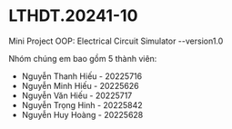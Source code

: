 # LTHDT.20241-10
Mini Project OOP: Electrical Circuit Simulator --version1.0

Nhóm chúng em bao gồm 5 thành viên:
- Nguyễn Thanh Hiếu - 20225716
- Nguyễn Minh Hiếu - 20225626
- Nguyễn Văn Hiếu - 20225717
- Nguyễn Trọng Hinh - 20225842
- Nguyễn Huy Hoàng - 20225628

  
